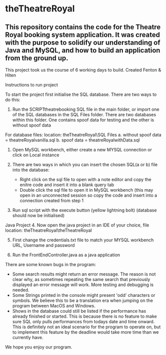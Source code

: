 # theTheatreRoyal

## This repository contains the code for the Theatre Royal booking system application. It was created with the purpose to solidify our understanding of Java and MySQL, and how to build an application from the ground up.
This project took us the course of 6 working days to build.
Created Fenton & Hiten

Instructions to run project

To start the project first initialise the SQL database. There are two ways to do this:
1. Run the SCRIPTtheatrebooking SQL file in the main folder, or import one of the SQL databases in the SQL Files folder. There are two databases within this folder. One contains spoof data for testing and the other is without spoof data

For database files:
location: theTheatreRoyal\SQL Files
a. without spoof data = theatreRoyalvanilla.sql
b. spoof data = theatreRoyalwithData.sql

1. Open MySQL workbench, either create a new MYSQL connection or click on Local instance

2. There are two ways in which you can insert the chosen SQL(a or b) file into the database:
	- Right click on the sql file to open with a note editor and copy the enitre code and insert it into a blank query tab
	- Double click the sql file to open it in MySQL workbench (this may open in an unconnected session so copy the code and insert into a connection created from step 1
	
3. Run sql script with the execute button (yellow lightning bolt)
(database should now be initialised)

Java Project
4. Now open the java project in an IDE of your choice, file location: theTheatreRoyal\theTheatreRoyal

5. First change the credentials.txt file to match your MYSQL workbench URL, Username and password

6. Run the FrontEndController.java as a java application


There are some known bugs in the program:
- Some search results might return an error message. The reason is not clear why, as sometimes repeating the same search that previously displayed an error message will work. More testing and debugging is needed.
- Some Strings printed in the console might present 'odd' characters or symbols. We believe this to be a translation era when jumping on the program between MacOS and Windows.
- Shows in the database could still be listed if the performance has already finished or started. This is because there is no feature to make sure SQL only pulls performances from todays date and time onward. This is definitely not an ideal scenario for the program to operate on, but to implement this feature by the deadline would take more time than we currently have.

We hope you enjoy our program. 
